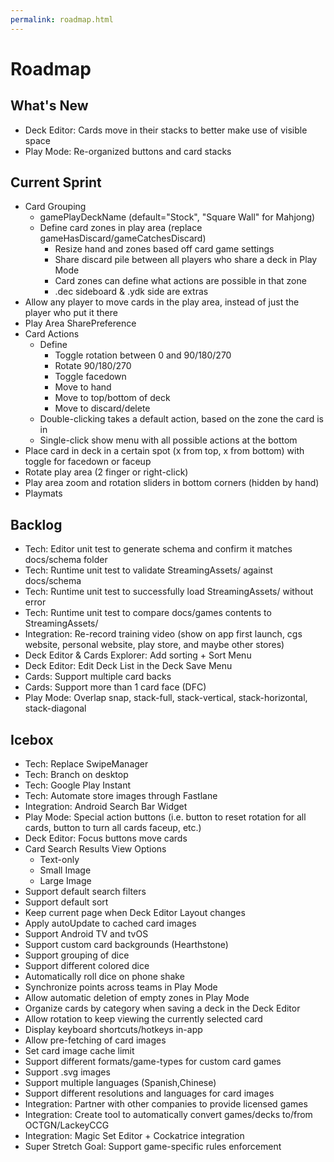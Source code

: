 ```yaml
---
permalink: roadmap.html
---
```


# Roadmap

## What's New
- Deck Editor: Cards move in their stacks to better make use of visible space
- Play Mode: Re-organized buttons and card stacks

## Current Sprint
- Card Grouping
  - gamePlayDeckName (default="Stock", "Square Wall" for Mahjong)
  - Define card zones in play area (replace gameHasDiscard/gameCatchesDiscard)
    - Resize hand and zones based off card game settings
    - Share discard pile between all players who share a deck in Play Mode
    - Card zones can define what actions are possible in that zone
    - .dec sideboard & .ydk side are extras
- Allow any player to move cards in the play area, instead of just the player who put it there
- Play Area SharePreference
- Card Actions
  - Define
    - Toggle rotation between 0 and 90/180/270
    - Rotate 90/180/270
    - Toggle facedown
    - Move to hand
    - Move to top/bottom of deck
    - Move to discard/delete
  - Double-clicking takes a default action, based on the zone the card is in
  - Single-click show menu with all possible actions at the bottom
- Place card in deck in a certain spot (x from top, x from bottom) with toggle for facedown or faceup
- Rotate play area (2 finger or right-click)
- Play area zoom and rotation sliders in bottom corners (hidden by hand)
- Playmats

## Backlog
- Tech: Editor unit test to generate schema and confirm it matches docs/schema folder
- Tech: Runtime unit test to validate StreamingAssets/ against docs/schema
- Tech: Runtime unit test to successfully load StreamingAssets/ without error
- Tech: Runtime unit test to compare docs/games contents to StreamingAssets/
- Integration: Re-record training video (show on app first launch, cgs website, personal website, play store, and maybe other stores)
- Deck Editor & Cards Explorer: Add sorting + Sort Menu
- Deck Editor: Edit Deck List in the Deck Save Menu
- Cards: Support multiple card backs
- Cards: Support more than 1 card face (DFC)
- Play Mode: Overlap snap, stack-full, stack-vertical, stack-horizontal, stack-diagonal

## Icebox
- Tech: Replace SwipeManager
- Tech: Branch on desktop
- Tech: Google Play Instant
- Tech: Automate store images through Fastlane
- Integration: Android Search Bar Widget
- Play Mode: Special action buttons (i.e. button to reset rotation for all cards, button to turn all cards faceup, etc.)
- Deck Editor: Focus buttons move cards
- Card Search Results View Options
  - Text-only
  - Small Image
  - Large Image
- Support default search filters
- Support default sort
- Keep current page when Deck Editor Layout changes
- Apply autoUpdate to cached card images
- Support Android TV and tvOS
- Support custom card backgrounds (Hearthstone)
- Support grouping of dice
- Support different colored dice
- Automatically roll dice on phone shake
- Synchronize points across teams in Play Mode
- Allow automatic deletion of empty zones in Play Mode
- Organize cards by category when saving a deck in the Deck Editor
- Allow rotation to keep viewing the currently selected card
- Display keyboard shortcuts/hotkeys in-app
- Allow pre-fetching of card images
- Set card image cache limit
- Support different formats/game-types for custom card games
- Support .svg images
- Support multiple languages (Spanish,Chinese)
- Support different resolutions and languages for card images
- Integration: Partner with other companies to provide licensed games
- Integration: Create tool to automatically convert games/decks to/from OCTGN/LackeyCCG
- Integration: Magic Set Editor + Cockatrice integration
- Super Stretch Goal: Support game-specific rules enforcement

